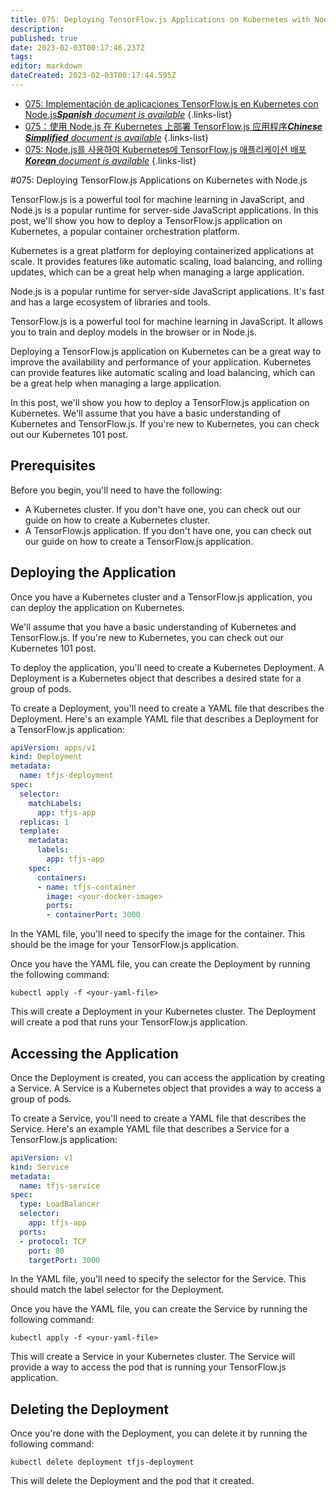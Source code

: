 ```yaml
---
title: 075: Deploying TensorFlow.js Applications on Kubernetes with Node.js
description: 
published: true
date: 2023-02-03T00:17:46.237Z
tags: 
editor: markdown
dateCreated: 2023-02-03T00:17:44.595Z
---
```


- [075: Implementación de aplicaciones TensorFlow.js en Kubernetes con Node.js***Spanish** document is available*](/es/Knowledge-base/TensorFlow-js/Learning/075-deploying-tensorflow-js-applications-on-kubernetes-with-node-js)
{.links-list}
- [075：使用 Node.js 在 Kubernetes 上部署 TensorFlow.js 应用程序***Chinese Simplified** document is available*](/zh/Knowledge-base/TensorFlow-js/Learning/075-deploying-tensorflow-js-applications-on-kubernetes-with-node-js)
{.links-list}
- [075: Node.js를 사용하여 Kubernetes에 TensorFlow.js 애플리케이션 배포***Korean** document is available*](/ko/Knowledge-base/TensorFlow-js/Learning/075-deploying-tensorflow-js-applications-on-kubernetes-with-node-js)
{.links-list}


#075: Deploying TensorFlow.js Applications on Kubernetes with Node.js

TensorFlow.js is a powerful tool for machine learning in JavaScript, and Node.js is a popular runtime for server-side JavaScript applications. In this post, we'll show you how to deploy a TensorFlow.js application on Kubernetes, a popular container orchestration platform.

Kubernetes is a great platform for deploying containerized applications at scale. It provides features like automatic scaling, load balancing, and rolling updates, which can be a great help when managing a large application.

Node.js is a popular runtime for server-side JavaScript applications. It's fast and has a large ecosystem of libraries and tools.

TensorFlow.js is a powerful tool for machine learning in JavaScript. It allows you to train and deploy models in the browser or in Node.js.

Deploying a TensorFlow.js application on Kubernetes can be a great way to improve the availability and performance of your application. Kubernetes can provide features like automatic scaling and load balancing, which can be a great help when managing a large application.

In this post, we'll show you how to deploy a TensorFlow.js application on Kubernetes. We'll assume that you have a basic understanding of Kubernetes and TensorFlow.js. If you're new to Kubernetes, you can check out our Kubernetes 101 post.

## Prerequisites

Before you begin, you'll need to have the following:

- A Kubernetes cluster. If you don't have one, you can check out our guide on how to create a Kubernetes cluster.
- A TensorFlow.js application. If you don't have one, you can check out our guide on how to create a TensorFlow.js application.

## Deploying the Application

Once you have a Kubernetes cluster and a TensorFlow.js application, you can deploy the application on Kubernetes.

We'll assume that you have a basic understanding of Kubernetes and TensorFlow.js. If you're new to Kubernetes, you can check out our Kubernetes 101 post.

To deploy the application, you'll need to create a Kubernetes Deployment. A Deployment is a Kubernetes object that describes a desired state for a group of pods.

To create a Deployment, you'll need to create a YAML file that describes the Deployment. Here's an example YAML file that describes a Deployment for a TensorFlow.js application:

```yaml
apiVersion: apps/v1
kind: Deployment
metadata:
  name: tfjs-deployment
spec:
  selector:
    matchLabels:
      app: tfjs-app
  replicas: 1
  template:
    metadata:
      labels:
        app: tfjs-app
    spec:
      containers:
      - name: tfjs-container
        image: <your-docker-image>
        ports:
        - containerPort: 3000
```

In the YAML file, you'll need to specify the image for the container. This should be the image for your TensorFlow.js application.

Once you have the YAML file, you can create the Deployment by running the following command:

```
kubectl apply -f <your-yaml-file>
```

This will create a Deployment in your Kubernetes cluster. The Deployment will create a pod that runs your TensorFlow.js application.

## Accessing the Application

Once the Deployment is created, you can access the application by creating a Service. A Service is a Kubernetes object that provides a way to access a group of pods.

To create a Service, you'll need to create a YAML file that describes the Service. Here's an example YAML file that describes a Service for a TensorFlow.js application:

```yaml
apiVersion: v1
kind: Service
metadata:
  name: tfjs-service
spec:
  type: LoadBalancer
  selector:
    app: tfjs-app
  ports:
  - protocol: TCP
    port: 80
    targetPort: 3000
```

In the YAML file, you'll need to specify the selector for the Service. This should match the label selector for the Deployment.

Once you have the YAML file, you can create the Service by running the following command:

```
kubectl apply -f <your-yaml-file>
```

This will create a Service in your Kubernetes cluster. The Service will provide a way to access the pod that is running your TensorFlow.js application.

## Deleting the Deployment

Once you're done with the Deployment, you can delete it by running the following command:

```
kubectl delete deployment tfjs-deployment
```

This will delete the Deployment and the pod that it created.
